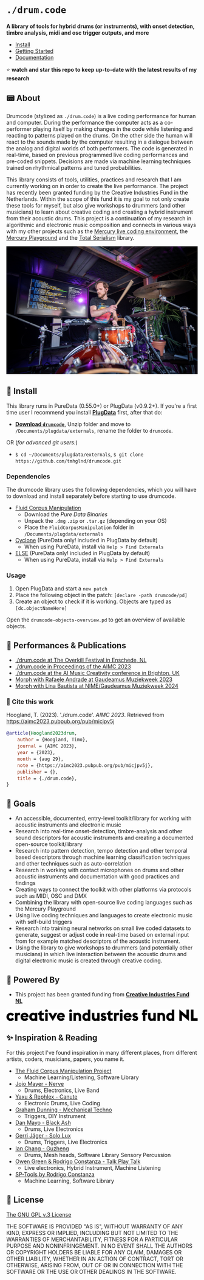 # `./drum.code`

**A library of tools for hybrid drums (or instruments), with onset detection, timbre analysis, midi and osc trigger outputs, and more**

<!-- [**🙏 Support me by buying me a coffee on ko-fi**](https://ko-fi.com/tmhglnd) -->

- [Install](#-install)
- [Getting Started](./docs/getting-started.md)
- [Documentation](./docs/README.md)

⭐️ **watch and star this repo to keep up-to-date with the latest results of my research**

## 📟 About

Drumcode (stylized as `./drum.code`) is a live coding performance for human and computer. During the performance the computer acts as a co-performer playing itself by making changes in the code while listening and reacting to patterns played on the drums. On the other side the human will react to the sounds made by the computer resulting in a dialogue between the analog and digital worlds of both performers. The code is generated in real-time, based on previous programmed live coding performances and pre-coded snippets. Decisions are made via machine learning techniques trained on rhythmical patterns and tuned probabilities.

This library consists of tools, utilities, practices and research that I am currently working on in order to create the live performance. The project has recently been granted funding by the Creative Industries Fund in the Netherlands. Within the scope of this fund it is my goal to not only create these tools for myself, but also give workshops to drummers (and other musicians) to learn about creative coding and creating a hybrid instrument from their acoustic drums. This project is a continuation of my research in algorithmic and electronic music composition and connects in various ways with my other projects such as the [Mercury live coding environment](https://github.com/tmhglnd/mercury), the [Mercury Playground](https://github.com/tmhglnd/mercury-playground) and the [Total Serialism](https://github.com/tmhglnd/total-serialism) library.

![`./drum.code` live performance. Photo by Paulus ](/media/drumcode.jpg)

## 🚀 Install

This library runs in PureData (0.55.0+) or PlugData (v0.9.2+). If you're a first time user I recommend you install [**PlugData**](https://plugdata.org/download.html) first, after that do:

- [**Download `drumcode`**](https://github.com/tmhglnd/drumcode/archive/refs/heads/main.zip), Unzip folder and move to `/Documents/plugdata/externals`, rename the folder to `drumcode`.

OR (*for advanced git users:*)

- `$ cd ~/Documents/plugdata/externals`, `$ git clone https://github.com/tmhglnd/drumcode.git`

### Dependencies

The drumcode library uses the following dependencies, which you will have to download and install separately before starting to use drumcode.

- [Fluid Corpus Manipulation](https://www.flucoma.org/download/)
	- Download the *Pure Data Binaries*
	- Unpack the `.dmg` `.zip` or `.tar.gz` (depending on your OS)
	- Place the `FluidCorpusManipulation` folder in `/Documents/plugdata/externals`
- [Cyclone](https://github.com/porres/pd-cyclone/) (PureData only! included in PlugData by default)
	- When using PureData, install via `Help > Find Externals`
- [ELSE](https://github.com/porres/pd-else/) (PureData only! included in PlugData by default)
	- When using PureData, install via `Help > Find Externals`

### Usage

1. Open PlugData and start a `new patch`
2. Place the following object in the patch: `[declare -path drumcode/pd]`
3. Create an object to check if it is working. Objects are typed as `[dc.objectNameHere]`

Open the `drumcode-objects-overview.pd` to get an overview of available objects.

## 🥁 Performances & Publications

- [./drum.code at The Overkill Festival in Enschede, NL](https://youtu.be/AoOR0NR0smk?si=ljSXh_uKKaQGIodq&t=112)
- [./drum.code in Proceedings of the AIMC 2023](https://aimc2023.pubpub.org/pub/micjpv5j)
- [./drum.code at the AI Music Creativity conference in Brighton, UK](https://www.youtube.com/live/d0RMUqcbhmQ?si=aTXUo32V00xjPMpJ&t=3739)
- [Morph with Rafaele Andrade at Gaudeamus Muziekweek 2023](https://www.youtube.com/watch?v=nHwbq-yrC2A)
- [Morph with Lina Bautista at NIME/Gaudeamus Muziekweek 2024](https://www.youtube.com/watch?v=SXl8asBUsng)

### 📝 Cite this work

Hoogland, T. (2023). './drum.code'. *AIMC 2023*. Retrieved from https://aimc2023.pubpub.org/pub/micjpv5j

```bibtex
@article{Hoogland2023drum,
	author = {Hoogland, Timo},
	journal = {AIMC 2023},
	year = {2023},
	month = {aug 29},
	note = {https://aimc2023.pubpub.org/pub/micjpv5j},
	publisher = {},
	title = {./drum.code},
}
```

## 🔭 Goals

- An accessible, documented, entry-level toolkit/library for working with acoustic instruments and electronic music
- Research into real-time onset-detection, timbre-analysis and other sound descriptors for acoustic instruments and creating a documented open-source toolkit/library
- Research into pattern detection, tempo detection and other temporal based descriptors through machine learning classification techniques and other techniques such as auto-correlation
- Research in working with contact microphones on drums and other acoustic instruments and documentation with good practices and findings
- Creating ways to connect the toolkit with other platforms via protocols such as MIDI, OSC and DMX
- Combining the library with open-source live coding languages such as the Mercury Playground
- Using live coding techniques and languages to create electronic music with self-build triggers
- Research into training neural networks on small live coded datasets to generate, suggest or adjust code in real-time based on external input from for example matched descriptors of the acoustic instrument.
- Using the library to give workshops to drummers (and potentially other musicians) in which live interaction between the acoustic drums and digital electronic music is created through creative coding. 

## 🔋 Powered By

- This project has been granted funding from [**Creative Industries Fund NL**](https://stimuleringsfonds.nl/en/)

![](/media/sci-logo.jpg)

## ✨ Inspiration & Reading

For this project I've found inspiration in many different places, from different artists, coders, musicians, papers, you name it.

- [The Fluid Corpus Manipulation Project](https://www.flucoma.org/) 
	- Machine Learning/Listening, Software Library
- [Jojo Mayer - Nerve](https://www.youtube.com/watch?v=SIahbUYxdfE) 
	- Drums, Electronics, Live Band
- [Yaxu & Rephlex - Canute](https://www.youtube.com/watch?v=uAq4BAbvRS4) 
	- Electronic Drums, Live Coding
- [Graham Dunning - Mechanical Techno](https://www.youtube.com/watch?v=HG8qR75R-as) 
	- Triggers, DIY Instrument
- [Dan Mayo - Black Ash](https://www.youtube.com/watch?v=UVaoFt6rFGQ)
	- Drums, Live Electronics
- [Gerri Jäger - Solo Lux](https://www.youtube.com/watch?v=onmv5ZEj1fY)
	- Drums, Triggers, Live Electronics
- [Ian Chang - Guzheng](https://www.youtube.com/watch?v=HCdocdYcenk)
	- Drums, Mesh heads, Software Library Sensory Percussion
- [Owen Green & Rodrigo Constanza - Talk Play Talk](https://youtu.be/aslEJBB9iT4?si=ahGDTmu7IG6gE6Mf)
	- Live electronics, Hybrid Instrument, Machine Listening
- [SP-Tools by Rodrigo Constanza](https://rodrigoconstanzo.com/2022/07/sp-tools-machine-learning-tools-for-drums-and-percussion-alpha/)
	- Machine Learning, Software Library

## 📝 License

[The GNU GPL v.3 License](https://choosealicense.com/licenses/gpl-3.0/)

THE SOFTWARE IS PROVIDED "AS IS", WITHOUT WARRANTY OF ANY KIND, EXPRESS OR IMPLIED, INCLUDING BUT NOT LIMITED TO THE WARRANTIES OF MERCHANTABILITY, FITNESS FOR A PARTICULAR PURPOSE AND NONINFRINGEMENT. IN NO EVENT SHALL THE AUTHORS OR COPYRIGHT HOLDERS BE LIABLE FOR ANY CLAIM, DAMAGES OR OTHER LIABILITY, WHETHER IN AN ACTION OF CONTRACT, TORT OR OTHERWISE, ARISING FROM, OUT OF OR IN CONNECTION WITH THE SOFTWARE OR THE USE OR OTHER DEALINGS IN THE SOFTWARE.
